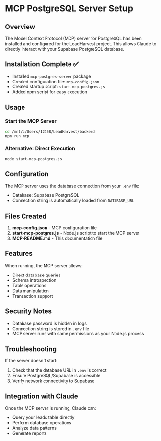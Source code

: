# MCP PostgreSQL Server Setup

## Overview
The Model Context Protocol (MCP) server for PostgreSQL has been installed and configured for the LeadHarvest project. This allows Claude to directly interact with your Supabase PostgreSQL database.

## Installation Complete ✅
- Installed `mcp-postgres-server` package
- Created configuration file: `mcp-config.json`
- Created startup script: `start-mcp-postgres.js`
- Added npm script for easy execution

## Usage

### Start the MCP Server
```bash
cd /mnt/c/Users/12158/LeadHarvest/backend
npm run mcp
```

### Alternative: Direct Execution
```bash
node start-mcp-postgres.js
```

## Configuration
The MCP server uses the database connection from your `.env` file:
- Database: Supabase PostgreSQL
- Connection string is automatically loaded from `DATABASE_URL`

## Files Created
1. **mcp-config.json** - MCP configuration file
2. **start-mcp-postgres.js** - Node.js script to start the MCP server
3. **MCP-README.md** - This documentation file

## Features
When running, the MCP server allows:
- Direct database queries
- Schema introspection
- Table operations
- Data manipulation
- Transaction support

## Security Notes
- Database password is hidden in logs
- Connection string is stored in `.env` file
- MCP server runs with same permissions as your Node.js process

## Troubleshooting
If the server doesn't start:
1. Check that the database URL in `.env` is correct
2. Ensure PostgreSQL/Supabase is accessible
3. Verify network connectivity to Supabase

## Integration with Claude
Once the MCP server is running, Claude can:
- Query your leads table directly
- Perform database operations
- Analyze data patterns
- Generate reports